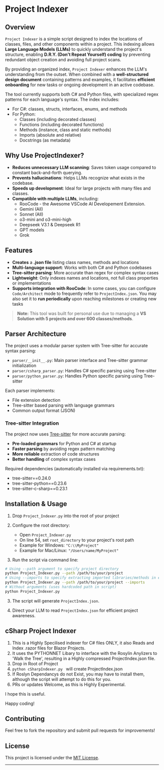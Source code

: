 # Project Indexer

## Overview

`Project Indexer` is a simple script designed to index the locations of classes, files, and other components within a project. This indexing allows **Large Language Models (LLMs)** to quickly understand the project's structure, enabling **D.R.Y. (Don't Repeat Yourself) coding** by preventing redundant object creation and avoiding full project scans.

By providing an organized index, `Project Indexer` enhances the LLM's understanding from the outset. When combined with a **well-structured design document** containing patterns and examples, it facilitates **efficient onboarding** for new tasks or ongoing development in an active codebase.

The tool currently supports both C# and Python files, with specialized regex patterns for each language's syntax. The index includes:

- For C#: classes, structs, interfaces, enums, and methods
- For Python:
  - Classes (including decorated classes)
  - Functions (including decorated functions)
  - Methods (instance, class and static methods)
  - Imports (absolute and relative)
  - Docstrings (as metadata)


## Why Use ProjectIndexer?

- **Reduces unnecessary LLM scanning**: Saves token usage compared to constant back-and-forth querying.
- **Prevents hallucinations**: Helps LLMs recognize what exists in the codebase.
- **Speeds up development**: Ideal for large projects with many files and classes.
- **Compatible with multiple LLMs**, including:
  - RooCode - the Awesome VSCode AI Developement Extension.
  - Gemini (All)
  - Sonnet (All)
  - o3-mini and o3-mini-high
  - Deepseek V3.1 & Deepseek R1
  - GPT models
  - Grok

## Features

- **Creates** a **.json file** listing class names, methods and locations
- **Multi-language support**: Works with both C# and Python codebases
- **Tree-sitter parsing**: More accurate than regex for complex syntax cases
- **Lightweight**: Only indexes names and locations, not full class properties or implementations
- **Supports integration with RooCode**: In some cases, you can configure `Code/Architect` mode to frequently refer to `ProjectIndex.json`. You may also set it to **run periodically** upon reaching milestones or creating new tasks

> **Note:** This tool was built for personal use due to managing a **VS Solution with 5 projects and over 600 classes/methods**.

## Parser Architecture

The project uses a modular parser system with Tree-sitter for accurate syntax parsing:

- `parser/__init__.py`: Main parser interface and Tree-sitter grammar initialization
- `parser/csharp_parser.py`: Handles C# specific parsing using Tree-sitter
- `parser/python_parser.py`: Handles Python specific parsing using Tree-sitter

Each parser implements:

- File extension detection
- Tree-sitter based parsing with language grammars
- Common output format (JSON)

### Tree-sitter Integration

The project now uses [Tree-sitter](https://tree-sitter.github.io/tree-sitter/) for more accurate parsing:

- **Pre-loaded grammars** for Python and C# at startup
- **Faster parsing** by avoiding regex pattern matching
- **More reliable** extraction of code structures
- **Better handling** of complex syntax cases

Required dependencies (automatically installed via requirements.txt):

- tree-sitter==0.24.0
- tree-sitter-python==0.23.6
- tree-sitter-c-sharp==0.23.1

## Installation & Usage

1. Drop `Project_Indexer.py` into the root of your project

2. Configure the root directory:

   - Open `Project_Indexer.py`
   - On line 54, set `root_directory` to your project's root path
   - Example for Windows: `"C:\\MyProject"`
   - Example for Mac/Linux: `"/Users/name/MyProject"`

3. Run the script via command line:

```sh
# Using --path argument to specify project directory
python Project_Indexer.py --path /path/to/your/project
# Using --imports to specify extracting imported libraries/methods in each file (only supported for python right now)
python Project_Indexer.py --path /path/to/your/project --imports
# Without arguments (uses hardcoded path in script)
python Project_Indexer.py
```

3.  The script will generate `ProjectIndex.json`.

4.  Direct your LLM to read `ProjectIndex.json` for efficient project awareness.

## cSharp Project Indexer

1. This is a Highly Specilised indexer for C# files ONLY, it also Reads and Index .razor files for Blazor Projects.
2. It uses the PYTHONNET Libary to interface with the Rosylin Anylizers to 'Walk the Tree', resulting in a Highly compressed ProjectIndex.json file.
3. Drop in Root of Project
4. ```python cSharpIndexer.py ``` will create ProjectIndex.json
5. If Roslyn Dependancys do not Exist, you may have to install them, although the script will attempt to do this for you.
6. PRs or updates Welcome, as this is Highly Experimental. 

I hope this is useful.

Happy coding!

## Contributing

Feel free to fork the repository and submit pull requests for improvements!

## License

This project is licensed under the [MIT License](LICENSE).

---
